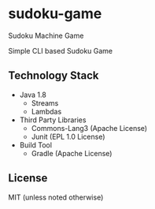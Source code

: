 # sudoku-game
Sudoku Machine Game

Simple CLI based Sudoku Game

## Technology Stack

* Java 1.8
    * Streams 
    * Lambdas
* Third Party Libraries
    * Commons-Lang3 (Apache License)
    * Junit (EPL 1.0 License)
* Build Tool
    * Gradle (Apache License)
    
## License

MIT (unless noted otherwise)
    
